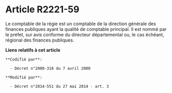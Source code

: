 # Article R2221-59

Le comptable de la régie est un comptable de la direction générale des finances publiques ayant la qualité de comptable
principal. Il est nommé par le préfet, sur avis conforme du directeur départemental ou, le cas échéant, régional des finances
publiques.

**Liens relatifs à cet article**

	**Codifié par**:

	  - Décret n°2000-318 du 7 avril 2000

	**Modifié par**:

	  - Décret n°2014-551 du 27 mai 2014 - art. 3
